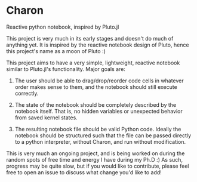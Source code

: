 # Charon
 Reactive python notebook, inspired by Pluto.jl

 This project is very much in its early stages and doesn't do much of anything yet. It is inspired by the reactive notebook design of Pluto, hence this project's name as a moon of Pluto :)

 This project aims to have a very simple, lightweight, reactive notebook similar to Pluto.jl's functionality. Major goals are:

 1) The user should be able to drag/drop/reorder code cells in whatever order makes sense to them, and the notebook should still execute correctly.

 2) The state of the notebook should be completely described by the notebook itself. That is, no hidden variables or unexpected behavior from saved kernel states.

 3) The resulting notebook file should be valid Python code. Ideally the notebook should be structured such that the file can be passed directly to a python interpreter, without Charon, and run without modification.

This is very much an ongoing project, and is being worked on during the random spots of free time and energy I have during my Ph.D :) As such, progress may be quite slow, but if you would like to contribute, please feel free to open an issue to discuss what change you'd like to add!

